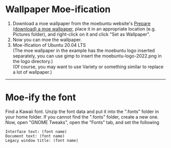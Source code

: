 #  Wallpaper Moe-ification

1. Download a moe wallpaper from the moebuntu website's [Prepare (download) a moe wallpaper](https://moebuntu-blog48-fc2-com.translate.goog/blog-entry-1230.html?_x_tr_sch=http&_x_tr_sl=ja&_x_tr_tl=en&_x_tr_hl=ja&_x_tr_pto=wapp), place it in an appropriate location (e.g. Pictures folder), and right-click on it and click "Set as Wallpaper".  
2. Now you can moe the wallpaper.  
3. Moe-ification of Ubuntu 20.04 LTS  
(The moe wallpaper in the example has the moebuntu logo inserted separately, you can use gimp to insert the moebuntu-logo-2022.png in the logo directory.)  
(Of course, you may want to use Variety or something similar to replace a lot of wallpaper.)

----
# Moe-ify the font

Find a Kawaii font. Unzip the font data and put it into the ".fonts" folder in your home folder. If you cannot find the ".fonts" folder, create a new one.  
Now, open "GNOME Tweaks", open the "Fonts" tab, and set the following  

	Interface text: (font name)
	Document text: (font name)
	Legacy window title: (font name)
